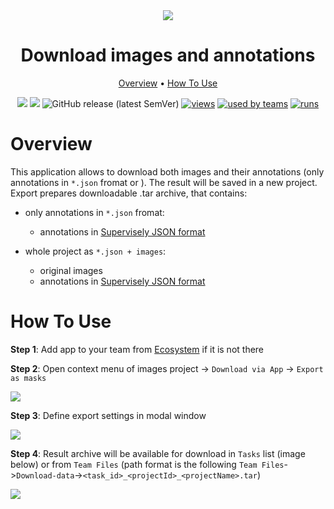 <div align="center" markdown>
<img src="https://i.imgur.com/"/>

# Download images and annotations

<p align="center">
  <a href="#Overview">Overview</a> •
  <a href="#How-To-Use">How To Use</a>
</p>


[![](https://img.shields.io/badge/supervisely-ecosystem-brightgreen)](https://ecosystem.supervise.ly/apps/supervisely-ecosystem/download_as_supervisely)
[![](https://img.shields.io/badge/slack-chat-green.svg?logo=slack)](https://supervise.ly/slack)
![GitHub release (latest SemVer)](https://img.shields.io/github/v/release/supervisely-ecosystem/download_as_supervisely)
[![views](https://app.supervise.ly/public/api/v3/ecosystem.counters?repo=supervisely-ecosystem/download_as_supervisely&counter=views&label=views)](https://supervise.ly)
[![used by teams](https://app.supervise.ly/public/api/v3/ecosystem.counters?repo=supervisely-ecosystem/download_as_supervisely&counter=downloads&label=used%20by%20teams)](https://supervise.ly)
[![runs](https://app.supervise.ly/public/api/v3/ecosystem.counters?repo=supervisely-ecosystem/download_as_supervisely&counter=runs&label=runs)](https://supervise.ly)

</div>

# Overview

This application allows to download both images and their annotations (only annotations in `*.json` fromat or ). The result  will be saved in a new project. 
Export prepares downloadable .tar archive, that contains:
- only annotations in `*.json` fromat:
  - annotations in [Supervisely JSON format](https://docs.supervise.ly/data-organization/00_ann_format_navi)

- whole project as `*.json + images`:
  - original images
  - annotations in [Supervisely JSON format](https://docs.supervise.ly/data-organization/00_ann_format_navi)

# How To Use
**Step 1**: Add app to your team from [Ecosystem](https://app.supervise.ly/apps/ecosystem/export-as-masks) if it is not there

    
**Step 2**: Open context menu of images project -> `Download via App` -> `Export as masks` 

<img src="https://i.imgur.com/GRWZbuU.png"/>

**Step 3**: Define export settings in modal window

<img src="https://i.imgur.com/0ZhbOjx.png">

**Step 4**: Result archive will be available for download in `Tasks` list (image below) or from `Team Files` (path format is the following `Team Files`->`Download-data`->`<task_id>_<projectId>_<projectName>.tar`)

<img src="https://i.imgur.com/I0umhsL.png">
